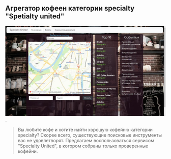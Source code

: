## Агрегатор кофеен категории specialty "Spetialty united"

  ![screenshot](readme-asset/screenshot-main.jpg).
  > Вы любите кофе и хотите найти хорошую кофейню категории specialty? Скорее всего, существующие поисковые инструменты вас не удовлетворят. Предлагаем воспользоваться сервисом "Specialty United", в котором собраны только проверенные кофейни.
  
